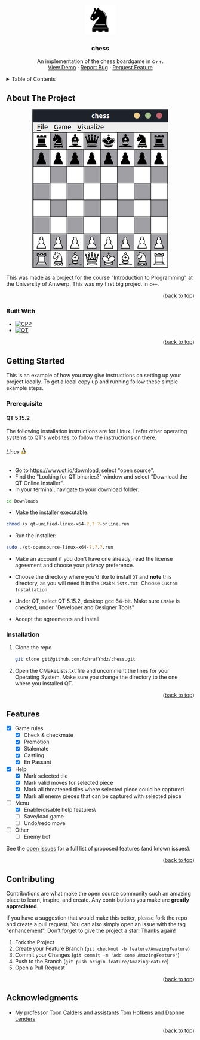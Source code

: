 <!-- PROJECT LOGO -->
<br />
<div align="center">
  <a href="https://github.com/github_username/chess">
    <img src="resources/black-knight.svg" alt="Logo" width="80" height="80">
  </a>

<h3 align="center">chess</h3>

  <p align="center">
    An implementation of the chess boardgame in c++. 
    <br />
    <a href="https://github.com/AchrafYndz/chess">View Demo</a>
    ·
    <a href="https://github.com/AchrafYndz/chess/issues">Report Bug</a>
    ·
    <a href="https://github.com/AchrafYndz/chess/issues">Request Feature</a>
  </p>
</div>



<!-- TABLE OF CONTENTS -->
<details>
  <summary>Table of Contents</summary>
  <ol>
    <li>
      <a href="#about-the-project">About The Project</a>
      <ul>
        <li><a href="#built-with">Built With</a></li>
      </ul>
    </li>
    <li>
      <a href="#getting-started">Getting Started</a>
      <ul>
        <li><a href="#prerequisite">Prerequisite</a></li>
        <li><a href="#installation">Installation</a></li>
      </ul>
    </li>
    <li><a href="#features">Features</a></li>
    <li><a href="#contributing">Contributing</a></li>
    <li><a href="#acknowledgments">Acknowledgments</a></li>
  </ol>
</details>



<!-- ABOUT THE PROJECT -->

## About The Project

<p align="center">
  <img src="images/screenshot.png" alt="chess screenshot" />
</p>

This was made as a project for the course "Introduction to Programming" at the University of Antwerp. This was my first
big project in `c++`.

<p align="right">(<a href="#top">back to top</a>)</p>

### Built With

* [![CPP][cpp.com]][cpp-url]
* [![QT][qt.io]][qt-url]

<p align="right">(<a href="#top">back to top</a>)</p>

<!-- GETTING STARTED -->

## Getting Started

This is an example of how you may give instructions on setting up your project locally.
To get a local copy up and running follow these simple example steps.

### Prerequisite

#### QT 5.15.2

The following installation instructions are for Linux. I refer other operating systems to QT's websites, to follow the
instructions on there.

###### Linux <img src="images/linux-logo.png" alt="linux logo" width="15"/>

* Go to https://www.qt.io/download, select "open source".
* Find the "Looking for QT binaries?" window and select "Download
  the QT Online Installer".
* In your terminal, navigate to your download folder:

```bash
cd Downloads
```

* Make the installer executable:

```bash
chmod +x qt-unified-linux-x64-?.?.?-online.run
```

* Run the installer:

```bash
sudo ./qt-opensource-linux-x64-?.?.?.run
```

* Make an account if you don't have one already, read the license agreement and choose your privacy preference.

* Choose the directory where you'd like to install `QT` and **note** this directory, as you will need it in the
  `CMakeLists.txt`. Choose `Custom Installation`.

* Under QT, select QT 5.15.2, desktop gcc 64-bit. Make sure `CMake` is checked, under "Developer and Designer Tools"

* Accept the agreements and install.

### Installation

1. Clone the repo
   ```sh
   git clone git@github.com:AchrafYndz/chess.git
   ```
2. Open the CMakeLists.txt file and uncomment the lines for your Operating System. Make sure you change the directory to
   the one where you installed QT.

<p align="right">(<a href="#top">back to top</a>)</p>


<!-- FEATURES -->

## Features

- [X] Game rules
    - [X] Check & checkmate
    - [X] Promotion
    - [X] Stalemate
    - [X] Castling
    - [X] En Passant
- [X] Help
    - [X] Mark selected tile
    - [X] Mark valid moves for selected piece
    - [X] Mark all threatened tiles where selected piece could be captured
    - [X] Mark all enemy pieces that can be captured with selected piece
- [ ] Menu
    - [X] Enable/disable help features\
    - [ ] Save/load game
    - [ ] Undo/redo move
- [ ] Other
    - [ ] Enemy bot

See the [open issues](https://github.com/AchrafYndz/chess/issues) for a full list of proposed features (and known
issues).

<p align="right">(<a href="#top">back to top</a>)</p>



<!-- CONTRIBUTING -->

## Contributing

Contributions are what make the open source community such an amazing place to learn, inspire, and create. Any
contributions you make are **greatly appreciated**.

If you have a suggestion that would make this better, please fork the repo and create a pull request. You can also
simply open an issue with the tag "enhancement".
Don't forget to give the project a star! Thanks again!

1. Fork the Project
2. Create your Feature Branch (`git checkout -b feature/AmazingFeature`)
3. Commit your Changes (`git commit -m 'Add some AmazingFeature'`)
4. Push to the Branch (`git push origin feature/AmazingFeature`)
5. Open a Pull Request

<p align="right">(<a href="#top">back to top</a>)</p>




<!-- ACKNOWLEDGMENTS -->

## Acknowledgments

* My professor [Toon Calders](https://github.com/tcalders) and assistants [Tom Hofkens](https://github.com/thofkens) and [Daphne Lenders]()

<p align="right">(<a href="#top">back to top</a>)</p>



<!-- MARKDOWN LINKS & IMAGES -->

[cpp-url]: https://cplusplus.com

[cpp.com]: https://img.shields.io/badge/c%2B%2B-0769AD?style=for-the-badge&logo=c%2B%2B&logoColor=white

[qt-url]: https://www.qt.io

[qt.io]: https://img.shields.io/badge/Qt-%23217346.svg?style=for-the-badge&logo=Qt&logoColor=white